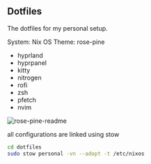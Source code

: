 ## Dotfiles

The dotfiles for my personal setup.

System: Nix OS
Theme: rose-pine

- hyprland
- hyprpanel
- kitty
- nitrogen
- rofi
- zsh
- pfetch
- nvim

![rose-pine-readme](https://user-images.githubusercontent.com/8405459/214701411-b2728d3a-8144-41e8-8edc-b66f9a6ca7d7.png)

all configurations are linked using stow

```bash
cd dotfiles
sudo stow personal -vn --adopt -t /etc/nixos
```
